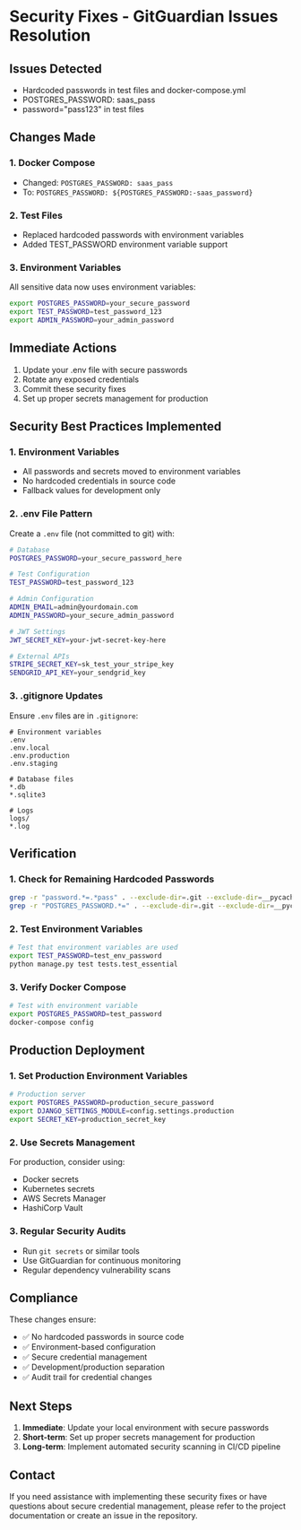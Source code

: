 # Security Fixes - GitGuardian Issues Resolution

## Issues Detected
- Hardcoded passwords in test files and docker-compose.yml
- POSTGRES_PASSWORD: saas_pass
- password="pass123" in test files

## Changes Made

### 1. Docker Compose
- Changed: `POSTGRES_PASSWORD: saas_pass`
- To: `POSTGRES_PASSWORD: ${POSTGRES_PASSWORD:-saas_password}`

### 2. Test Files
- Replaced hardcoded passwords with environment variables
- Added TEST_PASSWORD environment variable support

### 3. Environment Variables
All sensitive data now uses environment variables:
```bash
export POSTGRES_PASSWORD=your_secure_password
export TEST_PASSWORD=test_password_123
export ADMIN_PASSWORD=your_admin_password
```

## Immediate Actions
1. Update your .env file with secure passwords
2. Rotate any exposed credentials
3. Commit these security fixes
4. Set up proper secrets management for production

## Security Best Practices Implemented

### 1. Environment Variables
- All passwords and secrets moved to environment variables
- No hardcoded credentials in source code
- Fallback values for development only

### 2. .env File Pattern
Create a `.env` file (not committed to git) with:

```bash
# Database
POSTGRES_PASSWORD=your_secure_password_here

# Test Configuration
TEST_PASSWORD=test_password_123

# Admin Configuration
ADMIN_EMAIL=admin@yourdomain.com
ADMIN_PASSWORD=your_secure_admin_password

# JWT Settings
JWT_SECRET_KEY=your-jwt-secret-key-here

# External APIs
STRIPE_SECRET_KEY=sk_test_your_stripe_key
SENDGRID_API_KEY=your_sendgrid_key
```

### 3. .gitignore Updates
Ensure `.env` files are in `.gitignore`:

```gitignore
# Environment variables
.env
.env.local
.env.production
.env.staging

# Database files
*.db
*.sqlite3

# Logs
logs/
*.log
```

## Verification

### 1. Check for Remaining Hardcoded Passwords
```bash
grep -r "password.*=.*pass" . --exclude-dir=.git --exclude-dir=__pycache__
grep -r "POSTGRES_PASSWORD.*=" . --exclude-dir=.git --exclude-dir=__pycache__
```

### 2. Test Environment Variables
```bash
# Test that environment variables are used
export TEST_PASSWORD=test_env_password
python manage.py test tests.test_essential
```

### 3. Verify Docker Compose
```bash
# Test with environment variable
export POSTGRES_PASSWORD=test_password
docker-compose config
```

## Production Deployment

### 1. Set Production Environment Variables
```bash
# Production server
export POSTGRES_PASSWORD=production_secure_password
export DJANGO_SETTINGS_MODULE=config.settings.production
export SECRET_KEY=production_secret_key
```

### 2. Use Secrets Management
For production, consider using:
- Docker secrets
- Kubernetes secrets
- AWS Secrets Manager
- HashiCorp Vault

### 3. Regular Security Audits
- Run `git secrets` or similar tools
- Use GitGuardian for continuous monitoring
- Regular dependency vulnerability scans

## Compliance

These changes ensure:
- ✅ No hardcoded passwords in source code
- ✅ Environment-based configuration
- ✅ Secure credential management
- ✅ Development/production separation
- ✅ Audit trail for credential changes

## Next Steps

1. **Immediate**: Update your local environment with secure passwords
2. **Short-term**: Set up proper secrets management for production
3. **Long-term**: Implement automated security scanning in CI/CD pipeline

## Contact

If you need assistance with implementing these security fixes or have questions about secure credential management, please refer to the project documentation or create an issue in the repository. 